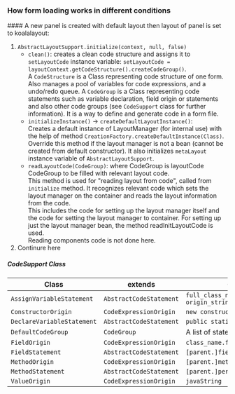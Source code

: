 ### How form loading works in different conditions

 #### A new panel is created with default layout then layout of panel is set to koalalayout:

1. `AbstractLayoutSupport.initialize(context, null, false)`
   * `clean()`: creates a clean code structure and assigns it to `setLayoutCode` instance  variable: `setLayoutCode = layoutContext.getCodeStructure().createCodeGroup()`.  
     A `CodeStructure` is a Class representing code structure of one form. Also manages a pool of variables for code expressions, and a undo/redo queue.
     A `CodeGroup` is a Class representing code statements such as variable declaration, field origin or statements and also other code groups (see `CodeSupport` class for further information). It is a way to define and generate code in a form file.  
   * `initializeInstance()` -> `createDefaultLayoutInstance()`:  
     Creates a default instance of LayoutManager (for internal use) with the help of method `CreationFactory.createDefaultInstance(Class)`. Override this method if the layout manager is not a bean (cannot be created from default constructor). It also initializes `metaLayout` instance variable of `AbstractLayoutSupport`.
   * `readLayoutCode(CodeGroup)`: where CodeGroup is layoutCode CodeGroup to be filled with relevant layout code.  
     This method is used for "reading layout from code", called from `initialize` method. It recognizes relevant code which sets the layout manager on the container and reads the layout information from the code.  
     This includes the code for setting up the layout manager itself and the code for setting the layout manager to container. For setting up just the layout manager bean, the method readInitLayoutCode is used.  
     Reading components code is not done here.
3. Continure here


##### CodeSupport Class
| Class                    | extends            | Generates              |
|---------------------------|-------------------|-------------------------
| `AssignVariableStatement`| `AbstractCodeStatement`|`full_class_nam var_name = origin_string;`|
| `ConstructorOrigin`| `CodeExpressionOrigin`|`new constructor(<params +",">)`|
| `DeclareVariableStatement`| `AbstractCodeStatement`| `public static <type> var_name;`| 
| `DefaultCodeGroup`| `CodeGroup`| A list of statements |
| `FieldOrigin`| `CodeExpressionOrigin`|`class_name.field`|
| `FieldStatement`| `AbstractCodeStatement`|`[parent.]field = params[0];`|
| `MethodOrigin`| `CodeExpressionOrigin`|`[parent.]method(params[])`|
| `MethodStatement`| `AbstractCodeStatement`|`[parent.]performMethod(params[]);`|
| `ValueOrigin`| `CodeExpressionOrigin`| `javaString`|
